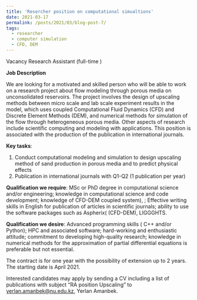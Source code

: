 ```yaml
---
title: 'Resercher position on computational simualtions'
date: 2021-03-17
permalink: /posts/2021/03/blog-post-7/
tags:
  - researcher
  - computer simulation
  - CFD, DEM
---
```


Vacancy
Research Assistant (full-time )

__Job Description__

We are looking for a motivated and skilled person who will be able to work on a research project about flow modeling through porous media on unconsolidated reservoirs. The project involves the design of upscaling methods between micro scale and lab scale experiment results in the model, which uses coupled Computational Fluid Dynamics (CFD) and Discrete Element Methods (DEM), and numerical methods for simulation of the flow through heterogeneous porous media. Other aspects of research include scientific computing and modeling with applications. This position is associated with the production of the publication in international journals. 

__Key tasks__:
1.	Conduct computational modeling and simulation to design upscaling method of sand production in porous media and to predict physical effects
2.	Publication in international journals with Q1-Q2 (1 publication per year)
 
__Qualification we require__: MSc or PhD degree in computational science and/or engineering; knowledge in computational science and code development; knowledge of CFD-DEM coupled system), ; Effective writing skills in English for publication of articles in scientific journals; ability to use the software packages  such as Aspherix( (CFD-DEM), LIGGGHTS.

__Qualification we desire__: Advanced programming skills ( C++ and/or Python); HPC and associated software; hard-working and enthusiastic attitude; commitment to developing high-quality research; knowledge in numerical methods for the approximation of partial differential equations is preferable but not essential.

The contract is for one year with the possibility of extension up to 2 years. The starting date is April 2021.

Interested candidates may apply by sending a CV including a list of publications with subject “RA position Upscaling” to yerlan.amanbek@nu.edu.kz, Yerlan Amanbek.
	